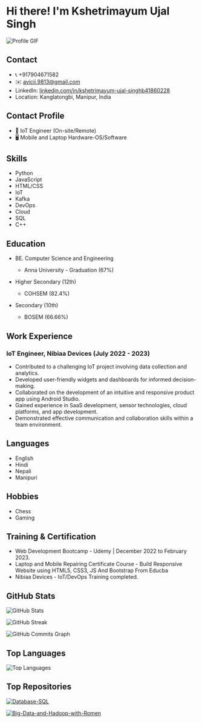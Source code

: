# Hi there! I'm Kshetrimayum Ujal Singh

![Profile GIF](https://user-images.githubusercontent.com/18350557/176309783-0785949b-9127-417c-8b55-ab5a4333674e.gif)

## Contact

- 📞 +917904671582
- ✉️ avicii.9813@gmail.com
- LinkedIn: [linkedin.com/in/kshetrimayum-ujal-singhb41860228](linkedin.com/in/kshetrimayum-ujal-singhb41860228)
- Location: Kanglatongbi, Manipur, India

## Contact Profile

- 💼 IoT Engineer (On-site/Remote)
- 🖥️ Mobile and Laptop Hardware-OS/Software

## Skills

- Python
- JavaScript
- HTML/CSS
- IoT
- Kafka
- DevOps
- Cloud
- SQL
- C++

## Education

- BE. Computer Science and Engineering
  - Anna University - Graduation (67%)

- Higher Secondary (12th)
  - COHSEM (82.4%)

- Secondary (10th)
  - BOSEM (66.66%)

## Work Experience

### IoT Engineer, Nibiaa Devices (July 2022 - 2023)

- Contributed to a challenging IoT project involving data collection and analytics.
- Developed user-friendly widgets and dashboards for informed decision-making.
- Collaborated on the development of an intuitive and responsive product app using Android Studio.
- Gained experience in SaaS development, sensor technologies, cloud platforms, and app development.
- Demonstrated effective communication and collaboration skills within a team environment.

## Languages

- English
- Hindi
- Nepali
- Manipuri

## Hobbies

- Chess
- Gaming

## Training & Certification

- Web Development Bootcamp - Udemy | December 2022 to February 2023.
- Laptop and Mobile Repairing Certificate Course - Build Responsive Website using HTML5, CSS3, JS And Bootstrap From Educba
- Nibiaa Devices - IoT/DevOps Training completed.

## GitHub Stats

![GitHub Stats](https://github-readme-stats.vercel.app/api?username=<ujals>&show_icons=true&hide=&count_private=true&title_color=0891b2&text_color=ffffff&icon_color=0891b2&bg_color=1c1917&hide_border=true&show_icons=true)

![GitHub Streak](https://github-readme-streak-stats.herokuapp.com/?user=<ujals>&stroke=ffffff&background=1c1917&ring=0891b2&fire=0891b2&currStreakNum=ffffff&currStreakLabel=0891b2&sideNums=ffffff&sideLabels=ffffff&dates=ffffff&hide_border=true)

![GitHub Commits Graph](https://activity-graph.herokuapp.com/graph?username=<ujals>&bg_color=1c1917&color=ffffff&line=0891b2&point=ffffff&area_color=1c1917&area=true&hide_border=true&custom_title=GitHub%20Commits%20Graph)

## Top Languages

![Top Languages](https://github-readme-stats.vercel.app/api/top-langs/?username=<ujals>&langs_count=10&title_color=0891b2&text_color=ffffff&icon_color=0891b2&bg_color=1c1917&hide_border=true&locale=en&custom_title=Top%20Languages)

## Top Repositories

[![Database-SQL](https://github-readme-stats.vercel.app/api/pin/?username=<YourGitHubUsername>&repo=Database-SQL&title_color=0891b2&text_color=ffffff&icon_color=0891b2&bg_color=1c1917&hide_border=true&locale=en)](https://github.com/<YourGitHubUsername>/Database-SQL)

[![Big-Data-and-Hadoop-with-Romen](https://github-readme-stats.vercel.app/api/pin/?username=<YourGitHubUsername>&repo=Big-Data-and-Hadoop-with-Romen&title_color=0891b2&text_color=ffffff&icon_color=0891b2&bg_color=1c1917&hide_border=true&locale=en)](https://github.com/<YourGitHubUsername>/Big-Data-and-Hadoop-with-Romen)

<!---
<YourGitHubUsername>/<YourGitHubUsername> is a ✨ special ✨ repository because its `README.md` (this file) appears on your GitHub profile.
You can click the Preview link to take a look at your changes.
--->
